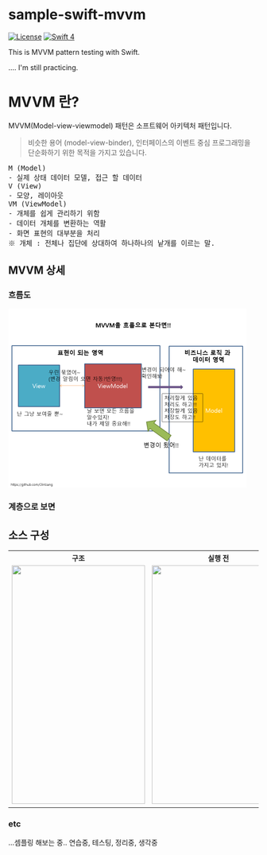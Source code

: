 # sample-swift-mvvm
[![License](http://img.shields.io/badge/License-MIT-green.svg?style=flat)](https://github.com/clintjang/JWSBoltsSwiftSample/blob/master/LICENSE) [![Swift 4](https://img.shields.io/badge/swift-4.0-orange.svg?style=flat)](https://swift.org) 

This is MVVM pattern testing with Swift.

.... I'm still practicing.


# MVVM 란?
MVVM(Model-view-viewmodel) 패턴은 소프트웨어 아키텍처 패턴입니다.
> 비슷한 용어 (model-view-binder), 인터페이스의 이벤트 중심 프로그래밍을 단순화하기 위한 목적을 가지고 있습니다.

<pre>
M (Model)
- 실제 상태 데이터 모델, 접근 할 데이터
V (View)
- 모양, 레이아웃
VM (ViewModel)
- 개체를 쉽게 관리하기 위함
- 데이터 개체를 변환하는 역활
- 화면 표현의 대부분을 처리
※ 개체 : 전체나 집단에 상대하여 하나하나의 낱개를 이르는 말.
</pre>

## MVVM 상세
### 흐름도
<img width="480" height="360" src="/Image/mvvm흐름도임.png"></img>

### 계층으로 보면

## 소스 구성
<table style="width:100%">
  <tr>
	<th>구조</th> 
    <th>실행 전</th>
    <th>실행 후</th> 
  </tr>
  <tr>
  	<td><img width="268" height="480" src="/Image/구조.png"></img></td>
    <td><img width="268" height="480" src="/Image/실행전.png"></img></td>
    <td><img width="268" height="480" src="/Image/실행저후.png"></img></td> 
  </tr>
</table>

### etc
...셈플링 해보는 중.. 연습중, 테스팅, 정리중, 생각중